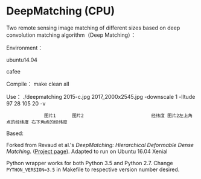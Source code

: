 # DeepMatching (CPU)

Two remote sensing image matching of different sizes based on deep convolution matching algorithm（Deep Matching）：

Environment：

ubuntu14.04

cafee

Compile：
make clean all

Use：
./deepmatching 2015-c.jpg 2017_2000x2545.jpg -downscale 1 -lltude 97 28 105 20 -v
   
                  图片1      图片2                         经纬度 图片2左上角点的经纬度 右下角点的经纬度


Based:

Forked from Revaud et al.'s *DeepMatching: Hierarchical Deformable Dense Matching*. ([Project page](https://thoth.inrialpes.fr/src/deepmatching/)). Adapted to run on Ubuntu 16.04 Xenial

Python wrapper works for both Python 3.5 and Python 2.7. Change `PYTHON_VERSION=3.5` in Makefile to respective version number desired.
